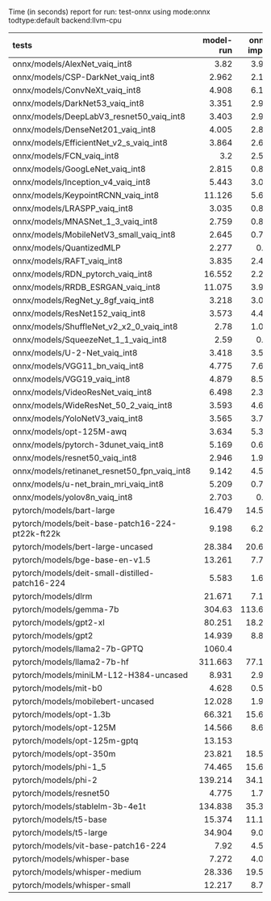 Time (in seconds) report for run: test-onnx using mode:onnx todtype:default backend:llvm-cpu

| tests                                            |   model-run |   onnx-import |   torch-mlir |   iree-compile |   inference |
|:-------------------------------------------------|------------:|--------------:|-------------:|---------------:|------------:|
| onnx/models/AlexNet_vaiq_int8                    |       3.82  |         3.956 |            0 |          5.141 |       0.467 |
| onnx/models/CSP-DarkNet_vaiq_int8                |       2.962 |         2.148 |            0 |          8.996 |       0.386 |
| onnx/models/ConvNeXt_vaiq_int8                   |       4.908 |         6.101 |            0 |         17.565 |       0.929 |
| onnx/models/DarkNet53_vaiq_int8                  |       3.351 |         2.944 |            0 |          8.135 |       0.449 |
| onnx/models/DeepLabV3_resnet50_vaiq_int8         |       3.403 |         2.909 |            0 |          1.418 |       0     |
| onnx/models/DenseNet201_vaiq_int8                |       4.005 |         2.845 |            0 |         29.109 |       0.317 |
| onnx/models/EfficientNet_v2_s_vaiq_int8          |       3.864 |         2.605 |            0 |         17.014 |       0.322 |
| onnx/models/FCN_vaiq_int8                        |       3.2   |         2.591 |            0 |          1.187 |       0     |
| onnx/models/GoogLeNet_vaiq_int8                  |       2.815 |         0.835 |            0 |          8.954 |       0.164 |
| onnx/models/Inception_v4_vaiq_int8               |       5.443 |         3.095 |            0 |          1.434 |       0     |
| onnx/models/KeypointRCNN_vaiq_int8               |      11.126 |         5.697 |            0 |          1.907 |       0     |
| onnx/models/LRASPP_vaiq_int8                     |       3.035 |         0.813 |            0 |          0.277 |       0     |
| onnx/models/MNASNet_1_3_vaiq_int8                |       2.759 |         0.816 |            0 |          6.61  |       0.16  |
| onnx/models/MobileNetV3_small_vaiq_int8          |       2.645 |         0.738 |            0 |          7.777 |       0.122 |
| onnx/models/QuantizedMLP                         |       2.277 |         0.26  |            0 |          0.924 |       0.067 |
| onnx/models/RAFT_vaiq_int8                       |       3.835 |         2.493 |            0 |          0.237 |       0     |
| onnx/models/RDN_pytorch_vaiq_int8                |      16.552 |         2.209 |            0 |         10.309 |      80.391 |
| onnx/models/RRDB_ESRGAN_vaiq_int8                |      11.075 |         3.971 |            0 |          0.721 |       0     |
| onnx/models/RegNet_y_8gf_vaiq_int8               |       3.218 |         3.086 |            0 |         10.991 |       1.069 |
| onnx/models/ResNet152_vaiq_int8                  |       3.573 |         4.418 |            0 |         14.373 |       0.522 |
| onnx/models/ShuffleNet_v2_x2_0_vaiq_int8         |       2.78  |         1.034 |            0 |          0.392 |       0     |
| onnx/models/SqueezeNet_1_1_vaiq_int8             |       2.59  |         0.43  |            0 |          4.233 |       0.137 |
| onnx/models/U-2-Net_vaiq_int8                    |       3.418 |         3.567 |            0 |          1.479 |       0     |
| onnx/models/VGG11_bn_vaiq_int8                   |       4.775 |         7.668 |            0 |          9.332 |       0.615 |
| onnx/models/VGG19_vaiq_int8                      |       4.879 |         8.579 |            0 |         10.334 |       0.725 |
| onnx/models/VideoResNet_vaiq_int8                |       6.498 |         2.357 |            0 |          1.173 |       0     |
| onnx/models/WideResNet_50_2_vaiq_int8            |       3.593 |         4.682 |            0 |          9.904 |       0.665 |
| onnx/models/YoloNetV3_vaiq_int8                  |       3.565 |         3.728 |            0 |          1.801 |       0     |
| onnx/models/opt-125M-awq                         |       3.634 |         5.339 |            0 |          2.481 |       0     |
| onnx/models/pytorch-3dunet_vaiq_int8             |       5.169 |         0.638 |            0 |          0.326 |       0     |
| onnx/models/resnet50_vaiq_int8                   |       2.946 |         1.937 |            0 |          7.62  |       0.309 |
| onnx/models/retinanet_resnet50_fpn_vaiq_int8     |       9.142 |         4.547 |            0 |          1.788 |       0     |
| onnx/models/u-net_brain_mri_vaiq_int8            |       5.209 |         0.789 |            0 |          4.201 |       4.122 |
| onnx/models/yolov8n_vaiq_int8                    |       2.703 |         0.81  |            0 |          0.295 |       0     |
| pytorch/models/bart-large                        |      16.479 |        14.515 |            0 |          7.087 |       0     |
| pytorch/models/beit-base-patch16-224-pt22k-ft22k |       9.198 |         6.294 |            0 |          3.681 |       0     |
| pytorch/models/bert-large-uncased                |      28.384 |        20.673 |            0 |         25.057 |       1.602 |
| pytorch/models/bge-base-en-v1.5                  |      13.261 |         7.727 |            0 |         11.154 |       0.623 |
| pytorch/models/deit-small-distilled-patch16-224  |       5.583 |         1.658 |            0 |          1.258 |       0     |
| pytorch/models/dlrm                              |      21.671 |         7.111 |            0 |          0.096 |       0     |
| pytorch/models/gemma-7b                          |     304.63  |       113.689 |            0 |          0.121 |       0     |
| pytorch/models/gpt2-xl                           |      80.251 |        18.237 |            0 |          0.117 |       0     |
| pytorch/models/gpt2                              |      14.939 |         8.885 |            0 |         11.517 |       0.822 |
| pytorch/models/llama2-7b-GPTQ                    |    1060.4   |         0     |            0 |          0     |       0     |
| pytorch/models/llama2-7b-hf                      |     311.663 |        77.142 |            0 |          0.122 |       0     |
| pytorch/models/miniLM-L12-H384-uncased           |       8.931 |         2.915 |            0 |          6.544 |       0.353 |
| pytorch/models/mit-b0                            |       4.628 |         0.575 |            0 |          0.304 |       0     |
| pytorch/models/mobilebert-uncased                |      12.028 |         1.978 |            0 |          0.941 |       0     |
| pytorch/models/opt-1.3b                          |      66.321 |        15.677 |            0 |          0.106 |       0     |
| pytorch/models/opt-125M                          |      14.566 |         8.659 |            0 |          4.758 |       0     |
| pytorch/models/opt-125m-gptq                     |      13.153 |         0     |            0 |          0     |       0     |
| pytorch/models/opt-350m                          |      23.821 |        18.523 |            0 |          9.527 |       0     |
| pytorch/models/phi-1_5                           |      74.465 |        15.651 |            0 |          0.106 |       0     |
| pytorch/models/phi-2                             |     139.214 |        34.133 |            0 |          0.106 |       0     |
| pytorch/models/resnet50                          |       4.775 |         1.709 |            0 |          4.934 |       0.31  |
| pytorch/models/stablelm-3b-4e1t                  |     134.838 |        35.356 |            0 |          0.111 |       0     |
| pytorch/models/t5-base                           |      15.374 |        11.165 |            0 |          7.032 |       0     |
| pytorch/models/t5-large                          |      34.904 |         9.005 |            0 |          0.114 |       0     |
| pytorch/models/vit-base-patch16-224              |       7.92  |         4.565 |            0 |          2.951 |       0     |
| pytorch/models/whisper-base                      |       7.272 |         4.036 |            0 |          2.166 |       0     |
| pytorch/models/whisper-medium                    |      28.336 |        19.569 |            0 |         11.89  |       0     |
| pytorch/models/whisper-small                     |      12.217 |         8.763 |            0 |          5.15  |       0     |
